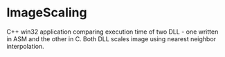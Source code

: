 # ImageScaling
C++ win32 application comparing execution time of two DLL - one written in ASM and the other in C. Both DLL scales image using nearest neighbor interpolation.
